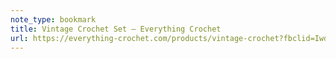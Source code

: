 ```yaml
---
note_type: bookmark
title: Vintage Crochet Set – Everything Crochet
url: https://everything-crochet.com/products/vintage-crochet?fbclid=IwdGRzaANtEEFleHRuA2FlbQEwAGFkaWQBqyWUlGO1agEe8w93K0tJEh6FiRbZI0a8LO6pMx1qF-5wT7jygsMAxWOimw7MDXzHl2nJDwY_aem_FIJq5lJTDQkAIVfLF3oCxw&utm_source=facebook&utm_medium=paid&campaign_id=120216510638500106&ad_id=120231135039560106&utm_id=120216510638500106&utm_content=120231135039560106&utm_term=120231135039550106&utm_campaign=120216510638500106&sfnsn=mo
---
```

